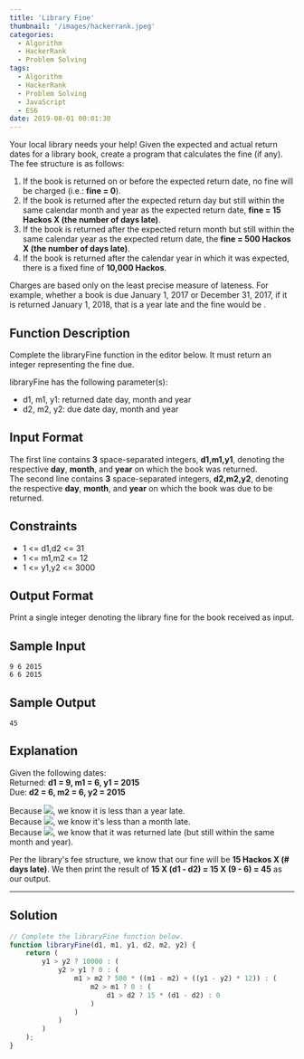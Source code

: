 ```yaml
---
title: 'Library Fine'
thumbnail: '/images/hackerrank.jpeg'
categories:
  - Algorithm
  - HackerRank
  - Problem Solving
tags:
  - Algorithm
  - HackerRank
  - Problem Solving
  - JavaScript
  - ES6
date: 2019-08-01 00:01:30
---
```


Your local library needs your help! Given the expected and actual return dates for a library book, create a program that calculates the fine (if any). The fee structure is as follows:

1. If the book is returned on or before the expected return date, no fine will be charged (i.e.: **fine = 0**).
2. If the book is returned after the expected return day but still within the same calendar month and year as the expected return date, **fine = 15 Hackos X (the number of days late)**.
3. If the book is returned after the expected return month but still within the same calendar year as the expected return date, the **fine = 500 Hackos X (the number of days late)**.
4. If the book is returned after the calendar year in which it was expected, there is a fixed fine of **10,000 Hackos**.

Charges are based only on the least precise measure of lateness. For example, whether a book is due January 1, 2017 or December 31, 2017, if it is returned January 1, 2018, that is a year late and the fine would be .

<!-- more -->

## Function Description

Complete the libraryFine function in the editor below. It must return an integer representing the fine due.

libraryFine has the following parameter(s):

- d1, m1, y1: returned date day, month and year
- d2, m2, y2: due date day, month and year

## Input Format

The first line contains **3** space-separated integers, **d1,m1,y1**, denoting the respective **day**, **month**, and **year** on which the book was returned. <br/>
The second line contains **3** space-separated integers, **d2,m2,y2**, denoting the respective **day**, **month**, and **year** on which the book was due to be returned.<br/>

## Constraints 

- 1 <= d1,d2 <= 31
- 1 <= m1,m2 <= 12
- 1 <= y1,y2 <= 3000

## Output Format

Print a single integer denoting the library fine for the book received as input.

## Sample Input 

```
9 6 2015
6 6 2015
```

## Sample Output 

```
45
```

## Explanation 

Given the following dates: <br/>
Returned: **d1 = 9, m1 = 6, y1 = 2015** <br/>
Due: **d2 = 6, m2 = 6, y2 = 2015**<br/>

Because ![](https://latex.codecogs.com/gif.latex?y2&space;\equiv&space;y1), we know it is less than a year late. <br/>
Because ![](https://latex.codecogs.com/gif.latex?m2&space;\equiv&space;m1), we know it's less than a month late. <br/>
Because ![](https://latex.codecogs.com/gif.latex?d2&space;<&space;d1), we know that it was returned late (but still within the same month and year).<br/>

Per the library's fee structure, we know that our fine will be **15 Hackos X (# days late)**. We then print the result of **15 X (d1 - d2) = 15 X (9 - 6) = 45** as our output.<br/>

---

## Solution

```javascript
// Complete the libraryFine function below.
function libraryFine(d1, m1, y1, d2, m2, y2) {
    return (
        y1 > y2 ? 10000 : (
            y2 > y1 ? 0 : (
                m1 > m2 ? 500 * ((m1 - m2) + ((y1 - y2) * 12)) : (
                    m2 > m1 ? 0 : (
                        d1 > d2 ? 15 * (d1 - d2) : 0
                    )
                )
            )
        )
    );
}
```
